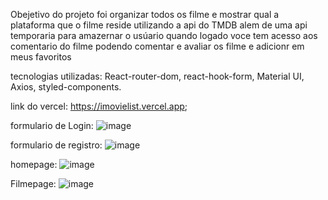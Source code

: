 
Obejetivo do projeto foi organizar todos os filme e mostrar qual a plataforma que o filme reside utilizando a api do TMDB alem de uma api temporaria para amazernar o usúario quando logado voce tem acesso aos comentario do filme podendo comentar e avaliar os filme e adicionr em meus favoritos

tecnologias utilizadas: React-router-dom, react-hook-form, Material UI, Axios, styled-components.

link do vercel: https://imovielist.vercel.app;

formulario de Login:
![image](https://user-images.githubusercontent.com/96635752/198856757-df07a8b8-386a-4c86-94d4-3af4699cee4f.png)

formulario de registro:
![image](https://user-images.githubusercontent.com/96635752/198856769-ce4d9fd1-e4ed-4bce-9036-4de1f376a1bd.png)

homepage:
![image](https://user-images.githubusercontent.com/96635752/198856783-dbc64e99-3494-4c55-bde2-d21b5c3affe4.png)

Filmepage:
![image](https://user-images.githubusercontent.com/96635752/198856790-659b955b-3a01-4148-a200-76bb872afb76.png)
